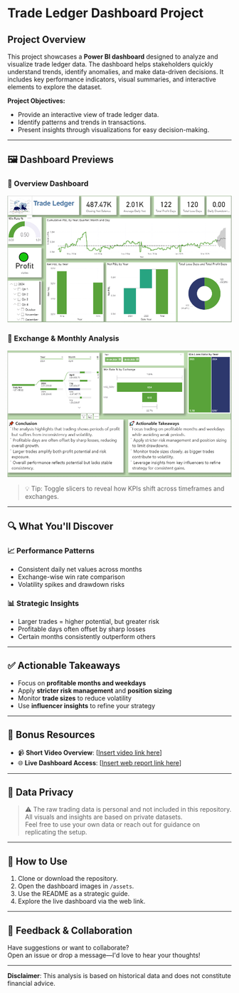 # Trade Ledger Dashboard Project

## Project Overview
This project showcases a **Power BI dashboard** designed to analyze and visualize trade ledger data. The dashboard helps stakeholders quickly understand trends, identify anomalies, and make data-driven decisions. It includes key performance indicators, visual summaries, and interactive elements to explore the dataset.

**Project Objectives:**
- Provide an interactive view of trade ledger data.
- Identify patterns and trends in transactions.
- Present insights through visualizations for easy decision-making.

---

## 🖼️ Dashboard Previews

### 📌 Overview Dashboard
![Trade Ledger Overview](Trade_Leager_Report_1.png)

### 📌 Exchange & Monthly Analysis
![Exchange Analysis](Trade_Leager_Report_2.png)

> 💡 Tip: Toggle slicers to reveal how KPIs shift across timeframes and exchanges.

---

## 🔍 What You'll Discover

### 📈 Performance Patterns
- Consistent daily net values across months
- Exchange-wise win rate comparison
- Volatility spikes and drawdown risks

### 📊 Strategic Insights
- Larger trades = higher potential, but greater risk
- Profitable days often offset by sharp losses
- Certain months consistently outperform others

---

## ✅ Actionable Takeaways

- Focus on **profitable months and weekdays**
- Apply **stricter risk management** and **position sizing**
- Monitor **trade sizes** to reduce volatility
- Use **influencer insights** to refine your strategy

---

## 🎥 Bonus Resources

- 📹 **Short Video Overview**: [[Insert video link here](https://github.com/apeksha1403/Trade-Ledger-Interactive-Dashboard/blob/main/Short%20live%20Report.mp4)]
- 🌐 **Live Dashboard Access**: [[Insert web report link here](https://app.powerbi.com/view?r=eyJrIjoiY2VjNjc4ZWUtOWEwYi00YmE1LTkzZTItZTA2MGYwZTk0MGYyIiwidCI6IjRjZjRmMmViLTliNDctNGNmMS1iZjRhLWIxZjcyZmUwNzM5ZSJ9)]

---

## 🔐 Data Privacy

> ⚠️ The raw trading data is personal and not included in this repository.  
All visuals and insights are based on private datasets.  
Feel free to use your own data or reach out for guidance on replicating the setup.

---

## 📁 How to Use

1. Clone or download the repository.
2. Open the dashboard images in `/assets`.
3. Use the README as a strategic guide.
4. Explore the live dashboard via the web link.

---

## 💬 Feedback & Collaboration

Have suggestions or want to collaborate?  
Open an issue or drop a message—I'd love to hear your thoughts!

---

**Disclaimer**: This analysis is based on historical data and does not constitute financial advice.

